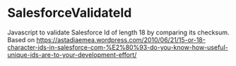 # SalesforceValidateId
Javascript to validate Salesforce Id of length 18 by comparing its checksum.<br/>
Based on https://astadiaemea.wordpress.com/2010/06/21/15-or-18-character-ids-in-salesforce-com-%E2%80%93-do-you-know-how-useful-unique-ids-are-to-your-development-effort/
